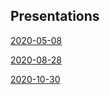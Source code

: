 ## Presentations

[2020-05-08](presentations/group-presentation-2020-05-08.html)

[2020-08-28](presentations/group-presentation-2020-08-28.html)

[2020-10-30](presentations/group-presentation-2020-10-30.html)